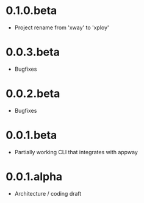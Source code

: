 # 0.1.0.beta

  * Project rename from 'xway' to 'xploy'

# 0.0.3.beta

  * Bugfixes

# 0.0.2.beta

  * Bugfixes

# 0.0.1.beta

  * Partially working CLI that integrates with appway

# 0.0.1.alpha

  * Architecture / coding draft
